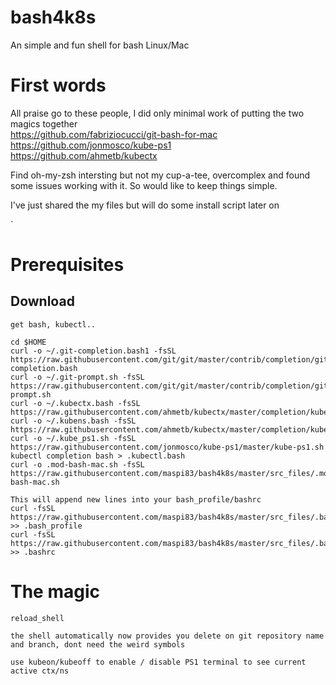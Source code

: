 # bash4k8s
An simple and fun shell for bash Linux/Mac

# First words
All praise go to these people, I did only minimal work of putting the two magics together  
https://github.com/fabriziocucci/git-bash-for-mac  
https://github.com/jonmosco/kube-ps1  
https://github.com/ahmetb/kubectx  


Find oh-my-zsh intersting but not my cup-a-tee, overcomplex and found some issues working with it. So would like to keep things simple. 

I've just shared the my files but will do some install script later on

`
# Prerequisites

## Download
```
get bash, kubectl..

cd $HOME
curl -o ~/.git-completion.bash1 -fsSL https://raw.githubusercontent.com/git/git/master/contrib/completion/git-completion.bash
curl -o ~/.git-prompt.sh -fsSL https://raw.githubusercontent.com/git/git/master/contrib/completion/git-prompt.sh
curl -o ~/.kubectx.bash -fsSL https://raw.githubusercontent.com/ahmetb/kubectx/master/completion/kubectx.bash
curl -o ~/.kubens.bash -fsSL https://raw.githubusercontent.com/ahmetb/kubectx/master/completion/kubens.bash
curl -o ~/.kube_ps1.sh -fsSL https://raw.githubusercontent.com/jonmosco/kube-ps1/master/kube-ps1.sh
kubectl completion bash > .kubectl.bash
curl -o .mod-bash-mac.sh -fsSL https://raw.githubusercontent.com/maspi83/bash4k8s/master/src_files/.mod-bash-mac.sh

This will append new lines into your bash_profile/bashrc
curl -fsSL https://raw.githubusercontent.com/maspi83/bash4k8s/master/src_files/.bash_profile >> .bash_profile
curl -fsSL https://raw.githubusercontent.com/maspi83/bash4k8s/master/src_files/.bashrc >> .bashrc

```

# The magic
```
reload_shell

the shell automatically now provides you delete on git repository name and branch, dont need the weird symbols

use kubeon/kubeoff to enable / disable PS1 terminal to see current active ctx/ns
```
